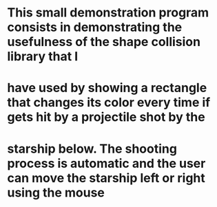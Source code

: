 # This small demonstration program consists in demonstrating the usefulness of the shape collision library that I
# have used by showing a rectangle that changes its color every time if gets hit by a projectile shot by the 
# starship below. The shooting process is automatic and the user can move the starship left or right using the mouse
